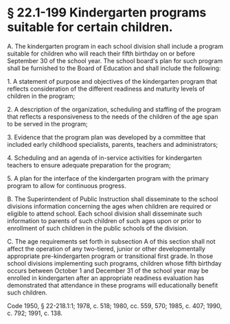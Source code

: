 # § 22.1-199 Kindergarten programs suitable for certain children.

<p>A. The kindergarten program in each school division shall include a program suitable for children who will reach their fifth birthday on or before September 30 of the school year. The school board's plan for such program shall be furnished to the Board of Education and shall include the following:</p><p>1. A statement of purpose and objectives of the kindergarten program that reflects consideration of the different readiness and maturity levels of children in the program;</p><p>2. A description of the organization, scheduling and staffing of the program that reflects a responsiveness to the needs of the children of the age span to be served in the program;</p><p>3. Evidence that the program plan was developed by a committee that included early childhood specialists, parents, teachers and administrators;</p><p>4. Scheduling and an agenda of in-service activities for kindergarten teachers to ensure adequate preparation for the program;</p><p>5. A plan for the interface of the kindergarten program with the primary program to allow for continuous progress.</p><p>B. The Superintendent of Public Instruction shall disseminate to the school divisions information concerning the ages when children are required or eligible to attend school. Each school division shall disseminate such information to parents of such children of such ages upon or prior to enrollment of such children in the public schools of the division.</p><p>C. The age requirements set forth in subsection A of this section shall not affect the operation of any two-tiered, junior or other developmentally appropriate pre-kindergarten program or transitional first grade. In those school divisions implementing such programs, children whose fifth birthday occurs between October 1 and December 31 of the school year may be enrolled in kindergarten after an appropriate readiness evaluation has demonstrated that attendance in these programs will educationally benefit such children.</p><p>Code 1950, § 22-218.1:1; 1978, c. 518; 1980, cc. 559, 570; 1985, c. 407; 1990, c. 792; 1991, c. 138.</p>
